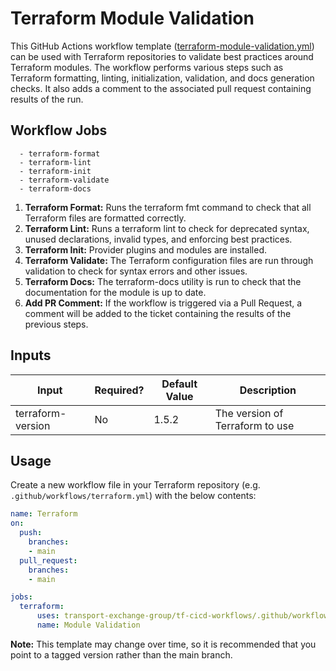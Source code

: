 # Terraform Module Validation

This GitHub Actions workflow template ([terraform-module-validation.yml](../.github/workflows/terraform-module-validation.yml)) can be used with Terraform repositories to validate best practices around Terraform modules. The workflow performs various steps such as Terraform formatting, linting, initialization, validation, and docs generation checks. It also adds a comment to the associated pull request containing results of the run.

## Workflow Jobs

      - terraform-format
      - terraform-lint
      - terraform-init
      - terraform-validate
      - terraform-docs


1. **Terraform Format:** Runs the terraform fmt command to check that all Terraform files are formatted correctly.
2. **Terraform Lint:** Runs a terraform lint to check for deprecated syntax, unused declarations, invalid types, and enforcing best practices.
3. **Terraform Init:** Provider plugins and modules are installed.
4. **Terraform Validate:** The Terraform configuration files are run through validation to check for syntax errors and other issues.
5. **Terraform Docs:** The terraform-docs utility is run to check that the documentation for the module is up to date.
6. **Add PR Comment:** If the workflow is triggered via a Pull Request, a comment will be added to the ticket containing the results of the previous steps.

## Inputs

| Input | Required? | Default Value | Description |
|-------|-------------|-----------|---------------|
| terraform-version | No | 1.5.2 | The version of Terraform to use |

## Usage

Create a new workflow file in your Terraform repository (e.g. `.github/workflows/terraform.yml`) with the below contents:
```yml
name: Terraform
on:
  push:
    branches:
    - main
  pull_request:
    branches:
    - main

jobs:
  terraform:
      uses: transport-exchange-group/tf-cicd-workflows/.github/workflows/terraform-module-validation.yml@main
      name: Module Validation
```

**Note:** This template may change over time, so it is recommended that you point to a tagged version rather than the main branch.
